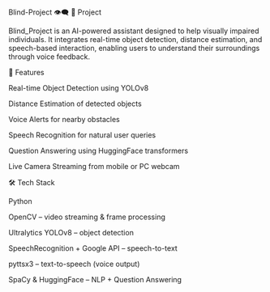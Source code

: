 Blind-Project 👁️‍🗨️
📌 Project

Blind_Project is an AI-powered assistant designed to help visually impaired individuals.
It integrates real-time object detection, distance estimation, and speech-based interaction, enabling users to understand their surroundings through voice feedback.

🚀 Features

Real-time Object Detection using YOLOv8

Distance Estimation of detected objects

Voice Alerts for nearby obstacles

Speech Recognition for natural user queries

Question Answering using HuggingFace transformers

Live Camera Streaming from mobile or PC webcam

🛠️ Tech Stack

Python

OpenCV – video streaming & frame processing

Ultralytics YOLOv8 – object detection

SpeechRecognition + Google API – speech-to-text

pyttsx3 – text-to-speech (voice output)

SpaCy & HuggingFace – NLP + Question Answering
